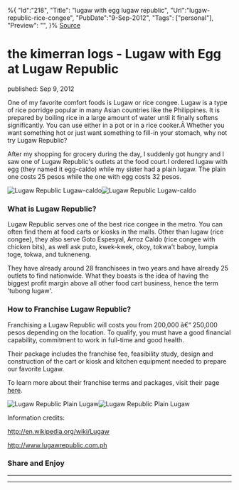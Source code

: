 ﻿%{
    "Id":"218",
    "Title": "lugaw with egg lugaw republic",
    "Url":"lugaw-republic-rice-congee",
    "PubDate":"9-Sep-2012",
    "Tags": ["personal"],
    "Preview": "",
}%
[Source](http://markhughneri.com/blog/442/lugaw-republic-rice-congee/ "Permalink to the kimerran logs - Lugaw with Egg at Lugaw Republic")

# the kimerran logs - Lugaw with Egg at Lugaw Republic

published: Sep 9, 2012

One of my favorite comfort foods is Lugaw or rice congee. Lugaw is a type of rice porridge popular in many Asian countries like the Philippines. It is prepared by boiling rice in a large amount of water until it finally softens significantly. You can use either in a pot or in a rice cooker.Â Whether you want something hot or just want something to fill-in your stomach, why not try Lugaw Republic?

After my shopping for grocery during the day, I suddenly got hungry and I saw one of Lugaw Republic's outlets at the food court.I ordered lugaw with egg (they named it egg-caldo) while my sister had a plain lugaw. The plain one costs 25 pesos while the one with egg costs 32 pesos.

![Lugaw Republic Lugaw-caldo][1]![Lugaw Republic Lugaw-caldo][2]

### What is Lugaw Republic?

Lugaw Republic serves one of the best rice congee in the metro. You can often find them at food carts or kiosks in the malls. Other than lugaw (rice congee), they also serve Goto Espesyal, Arroz Caldo (rice congee with chicken bits), as well ask puto, kwek-kwek, okoy, tokwa't baboy, lumpia toge, tokwa, and tukneneng.

They have already around 28 franchisees in two years and have already 25 outlets to find nationwide. What they boasts is the idea of having the biggest profit margin above all other food cart business, hence the term 'tubong lugaw'.

### How to Franchise Lugaw Republic?

Franchising a Lugaw Republic will costs you from 200,000 â€“ 250,000 pesos depending on the location. To qualify, you must have a good financial capability, commitment to work in full-time and good health.

Their package includes the franchise fee, feasibility study, design and construction of the cart or kiosk and kitchen equipment needed to prepare our favorite Lugaw.

To learn more about their franchise terms and packages, visit their page [here][3].

![Lugaw Republic Plain Lugaw][1]![Lugaw Republic Plain Lugaw][4]

Information credits:

http://en.wikipedia.org/wiki/Lugaw

http://www.lugawrepublic.com.ph

### Share and Enjoy

* * *

* * *

[1]: http://markhughneri.com/blog/assets/loading.gif
[2]: http://markhughneri.com/blog/food/wp-content/uploads/sites/2/2012/09/IMG_20120909_224745.jpg
[3]: http://www.lugawrepublic.com.ph/franchise.aspx
[4]: http://markhughneri.com/blog/food/wp-content/uploads/sites/2/2012/09/IMG_20120909_224842.jpg
